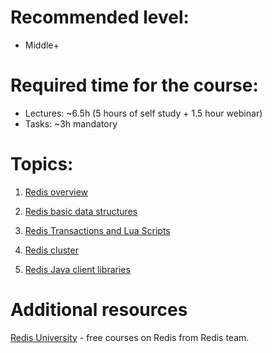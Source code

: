 **Recommended level:** 
=======================
- Middle+

**Required time for the course:**
=======================
* Lectures: ~6.5h (5 hours of self study + 1.5 hour webinar)
* Tasks: ~3h mandatory

**Topics:**
=======================

1. [Redis overview](Topics/01%20-%20Redis%20Overview.md)

2. [Redis basic data structures](Topics/02%20-%20Redis%20basic%20data%20structures.md)

3. [Redis Transactions and Lua Scripts](Topics/03%20-%20Redis%20Transactions%20and%20Lua%20Scripts.md)

4. [Redis cluster](Topics/04%20-%20Redis%20cluster.md)

5. [Redis Java client libraries](Topics/05%20-%20Redis%20Java%20client%20libraries.md)

**Additional resources**
=========================
[Redis University](https://university.redis.com/) - free courses on Redis from Redis team.
